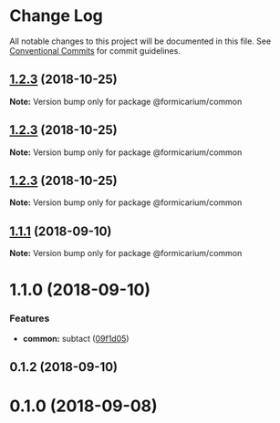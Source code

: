 # Change Log

All notable changes to this project will be documented in this file.
See [Conventional Commits](https://conventionalcommits.org) for commit guidelines.

<a name="1.2.3"></a>
## [1.2.3](https://github.com/formicarium/frontend-monorepo/compare/@formicarium/common@1.2.3...@formicarium/common@1.2.3) (2018-10-25)

**Note:** Version bump only for package @formicarium/common





<a name="1.2.3"></a>
## [1.2.3](https://github.com/formicarium/frontend-monorepo/compare/@formicarium/common@1.2.3...@formicarium/common@1.2.3) (2018-10-25)

**Note:** Version bump only for package @formicarium/common





<a name="1.2.3"></a>
## [1.2.3](https://github.com/formicarium/frontend-monorepo/compare/@formicarium/common@1.1.1...@formicarium/common@1.2.3) (2018-10-25)

**Note:** Version bump only for package @formicarium/common





<a name="1.1.1"></a>
## [1.1.1](https://github.com/formicarium/frontend-monorepo/compare/@formicarium/common@1.1.0...@formicarium/common@1.1.1) (2018-09-10)

**Note:** Version bump only for package @formicarium/common





<a name="1.1.0"></a>
# 1.1.0 (2018-09-10)


### Features

* **common:** subtact ([09f1d05](https://github.com/formicarium/frontend-monorepo/commit/09f1d05))



<a name="0.1.2"></a>
## 0.1.2 (2018-09-10)



<a name="0.1.0"></a>
# 0.1.0 (2018-09-08)
